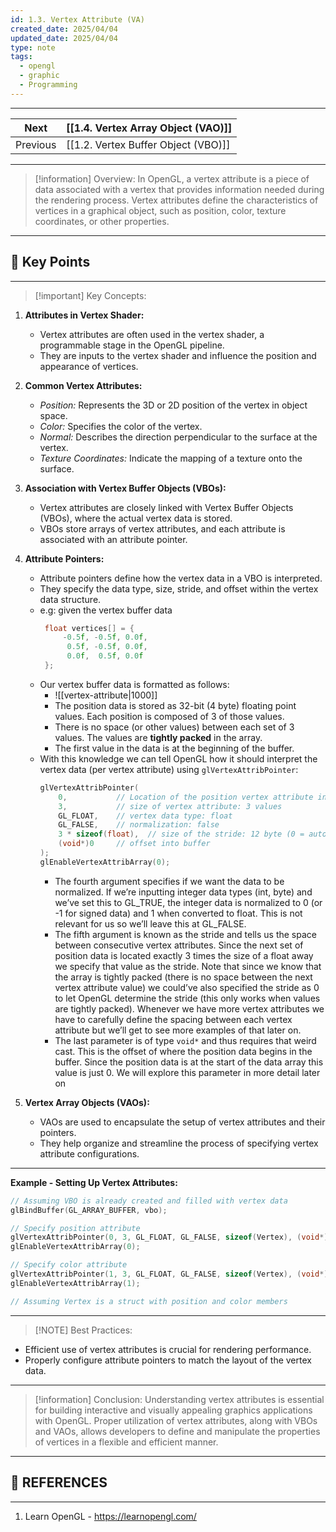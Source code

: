 ```yaml
---
id: 1.3. Vertex Attribute (VA)
created_date: 2025/04/04
updated_date: 2025/04/04
type: note
tags:
  - opengl
  - graphic
  - Programming
---
```

---

| Next     | [[1.4. Vertex Array Object (VAO)]]  |
| -------- | ----------------------------------- |
| Previous | [[1.2. Vertex Buffer Object (VBO)]] |

---
> [!information] Overview:
In OpenGL, a vertex attribute is a piece of data associated with a vertex that provides information needed during the rendering process. Vertex attributes define the characteristics of vertices in a graphical object, such as position, color, texture coordinates, or other properties.

---
## 📌 Key Points
---

> [!important] Key Concepts:

1. **Attributes in Vertex Shader:**
   - Vertex attributes are often used in the vertex shader, a programmable stage in the OpenGL pipeline.
   - They are inputs to the vertex shader and influence the position and appearance of vertices.

2. **Common Vertex Attributes:**
   - *Position:* Represents the 3D or 2D position of the vertex in object space.
   - *Color:* Specifies the color of the vertex.
   - *Normal:* Describes the direction perpendicular to the surface at the vertex.
   - *Texture Coordinates:* Indicate the mapping of a texture onto the surface.

3. **Association with Vertex Buffer Objects (VBOs):**
   - Vertex attributes are closely linked with Vertex Buffer Objects (VBOs), where the actual vertex data is stored.
   - VBOs store arrays of vertex attributes, and each attribute is associated with an attribute pointer.
   
4. **Attribute Pointers:**
   - Attribute pointers define how the vertex data in a VBO is interpreted.
   - They specify the data type, size, stride, and offset within the vertex data structure.
   - e.g: given the vertex buffer data
	   ```cpp
		float vertices[] = {
			-0.5f, -0.5f, 0.0f,
			 0.5f, -0.5f, 0.0f,
			 0.0f,  0.5f, 0.0f
		};
		```
	- Our vertex buffer data is formatted as follows: 
		- ![[vertex-attribute|1000]]
		- The position data is stored as 32-bit (4 byte) floating point values. Each position is composed of 3 of those values. 
		- There is no space (or other values) between each set of 3 values. The values are **tightly packed** in the array.
		- The first value in the data is at the beginning of the buffer. 
	- With this knowledge we can tell OpenGL how it should interpret the vertex data (per vertex attribute) using `glVertexAttribPointer`:
		```cpp
		glVertexAttribPointer(
			0,           // Location of the position vertex attribute in shader
			3,           // size of vertex attribute: 3 values
			GL_FLOAT,    // vertex data type: float
			GL_FALSE,    // normalization: false
			3 * sizeof(float),  // size of the stride: 12 byte (0 = auto)
			(void*)0     // offset into buffer
		);
		glEnableVertexAttribArray(0);
		```
		- The fourth argument specifies if we want the data to be normalized. If we’re inputting integer data types (int, byte) and we’ve set this to GL_TRUE, the integer data is normalized to 0 (or -1 for signed data) and 1 when converted to float. This is not relevant for us so we’ll leave this at GL_FALSE.
		- The fifth argument is known as the stride and tells us the space between consecutive vertex attributes. Since the next set of position data is located exactly 3 times the size of a float away we specify that value as the stride. Note that since we know that the array is tightly packed (there is no space between the next vertex attribute value) we could’ve also specified the stride as 0 to let OpenGL determine the stride (this only works when values are tightly packed). Whenever we have more vertex attributes we have to carefully define the spacing between each vertex attribute but we’ll get to see more examples of that later on.
		- The last parameter is of type `void*` and thus requires that weird cast. This is the offset of where the position data begins in the buffer. Since the position data is at the start of the data array this value is just 0. We will explore this parameter in more detail later on
		
1. **Vertex Array Objects (VAOs):**
   - VAOs are used to encapsulate the setup of vertex attributes and their pointers.
   - They help organize and streamline the process of specifying vertex attribute configurations.

---
**Example - Setting Up Vertex Attributes:**

```cpp
// Assuming VBO is already created and filled with vertex data
glBindBuffer(GL_ARRAY_BUFFER, vbo);

// Specify position attribute
glVertexAttribPointer(0, 3, GL_FLOAT, GL_FALSE, sizeof(Vertex), (void*)offsetof(Vertex, position));
glEnableVertexAttribArray(0);

// Specify color attribute
glVertexAttribPointer(1, 3, GL_FLOAT, GL_FALSE, sizeof(Vertex), (void*)offsetof(Vertex, color));
glEnableVertexAttribArray(1);

// Assuming Vertex is a struct with position and color members
```

---
>[!NOTE] Best Practices:

- Efficient use of vertex attributes is crucial for rendering performance.
- Properly configure attribute pointers to match the layout of the vertex data.

---
> [!information] Conclusion:
Understanding vertex attributes is essential for building interactive and visually appealing graphics applications with OpenGL. Proper utilization of vertex attributes, along with VBOs and VAOs, allows developers to define and manipulate the properties of vertices in a flexible and efficient manner.

---
## 🔗 REFERENCES
---
1. Learn OpenGL - https://learnopengl.com/

